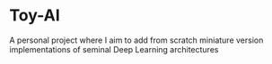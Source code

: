 # Toy-AI
A personal project where I aim to add from scratch miniature version implementations of seminal Deep Learning architectures

